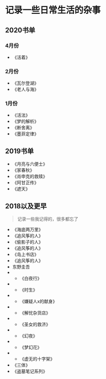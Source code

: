 # 记录一些日常生活的杂事


## 2020书单

### 4月份

- 《活着》

### 2月份

- 《瓦尔登湖》<Badge text="40%"/> 
- 《老人与海》

### 1月份

- 《活法》<Badge text="38%"/> 
- 《梦的解析》<Badge text="58%"/> 
- 《断舍离》<Badge text="42%"/> 
- 《墨菲定律》<Badge text="12%"/> 

## 2019书单

- 《月亮与六便士》
- 《家春秋》 <Badge text="68%"/> 
- 《肖申克的救赎》
- 《阿甘正传》
- 《遮天》 <Badge text="三阅" type="warn"/>


## 2018以及更早

> 记录一些我记得的，很多都忘了

- 《海底两万里》
- 《追风筝的人》
- 《偷影子的人》
- 《追风筝的人》
- 《岛上书店》
- 《追风筝的人》
- 东野圭吾
- - 《白夜行》
- - 《时生》
- - 《嫌疑人x的献身》
- - 《解忧杂货店》
- - 《圣女的救济》
- - 《幻夜》
- - 《梦幻花》
- - 《虚无的十字架》
- 《三体》
- 《盗墓笔记系列》
